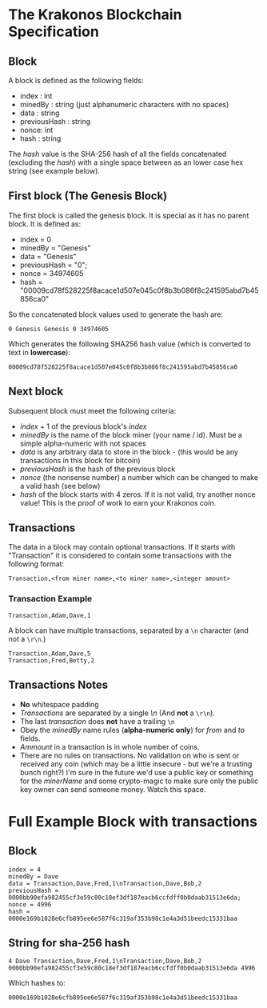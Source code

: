 
# The Krakonos Blockchain Specification

## Block

A block is defined as the following fields:
* index : int
* minedBy : string (just alphanumeric characters with no spaces)
* data : string
* previousHash : string
* nonce: int
* hash : string

The _hash_ value is the SHA-256 hash of all the fields concatenated (excluding the _hash_) with a single space between as an lower case hex string (see example below).

## First block (The Genesis Block)
The first block is called the genesis block. It is special as it has no parent block. It is defined as:
* index = 0
* minedBy = "Genesis"
* data = "Genesis"
* previousHash = "0";
* nonce = 34974605
* hash = "00009cd78f528225f8acace1d507e045c0f8b3b086f8c241595abd7b45856ca0"

So the concatenated block values used to generate the hash are:
```
0 Genesis Genesis 0 34974605
```
Which generates the following SHA256 hash value (which is converted to text in **lowercase**):

```
00009cd78f528225f8acace1d507e045c0f8b3b086f8c241595abd7b45856ca0
```

## Next block

Subsequent block must meet the following criteria:

* _index_ + 1 of the previous block's _index_
* _minedBy_ is the name of the block miner (your name / id). Must be a simple alpha-numeric with not spaces
* _data_ is any arbitrary data to store in the block - (this would be any transactions in this block for bitcoin)
* _previousHash_ is the hash of the previous block
* _nonce_ (the nonsense number) a number which can be changed to make a valid hash (see below)
* _hash_ of the block starts with 4 zeros. If it is not valid, try another nonce value! This is the proof of work to earn your Krakonos coin.

## Transactions

The data in a block may contain optional transactions. If it starts with "Transaction" it is considered to contain some transactions with the following format:

```
Transaction,<from miner name>,<to miner name>,<integer amount>
```
### Transaction Example

```
Transaction,Adam,Dave,1
```

A block can have multiple transactions, separated by a ``\n`` character (and not a ``\r\n``.)

```
Transaction,Adam,Dave,5
Transaction,Fred,Betty,2
```

## Transactions Notes

* **No** whitespace padding
* _Transactions_ are separated by a single _\n_ (And **not** a ``\r\n``).
* The last _transaction_ does **not** have a trailing `\n`
* Obey the _minedBy_ name rules (**alpha-numeric only**) for _from_ and _to_ fields.
* _Ammount_ in a transaction is in whole number of coins.
* There are no rules on transactions. No validation on who is sent or received any coin (which may be a little insecure - but we're a trusting bunch right?) I'm sure in the future we'd use a public key or something for the _minerName_ and some crypto-magic to make sure only the public key owner can send someone money. Watch this space.

# Full Example Block with transactions

## Block
```
index = 4
minedBy = Dave
data = Transaction,Dave,Fred,1\nTransaction,Dave,Bob,2 
previousHash = 0000bb90efa982455cf3e59c80c18ef3df187eacb6ccfdff0b0daab31513e6da;
nonce = 4996
hash = 0000e169b1028e6cfb895ee6e587f6c319af353b98c1e4a3d51beedc15331baa
```

## String for sha-256 hash
```
4 Dave Transaction,Dave,Fred,1\nTransaction,Dave,Bob,2 0000bb90efa982455cf3e59c80c18ef3df187eacb6ccfdff0b0daab31513e6da 4996
```
Which hashes to:
```
0000e169b1028e6cfb895ee6e587f6c319af353b98c1e4a3d51beedc15331baa
```